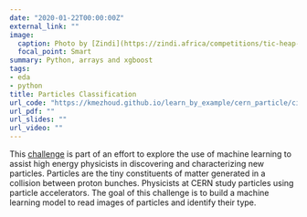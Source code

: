 ```yaml
---
date: "2020-01-22T00:00:00Z"
external_link: ""
image:
  caption: Photo by [Zindi](https://zindi.africa/competitions/tic-heap-cirta-particle-classification-challenge)
  focal_point: Smart
summary: Python, arrays and xgboost
tags:
- eda
- python
title: Particles Classification
url_code: "https://kmezhoud.github.io/learn_by_example/cern_particle/cirtaChallenge.html"
url_pdf: ""
url_slides: ""
url_video: ""
---
```


This [challenge](https://zindi.africa/competitions/tic-heap-cirta-particle-classification-challenge) is part of an effort to explore the use of machine learning to assist high energy physicists in discovering and characterizing new particles.  Particles are the tiny constituents of matter generated in a collision between proton bunches. Physicists at CERN study particles using particle accelerators.
The goal of this challenge is to build a machine learning model to read images of particles and identify their type.